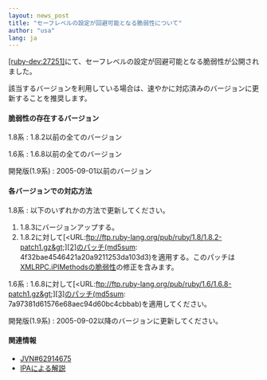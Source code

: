 ```yaml
---
layout: news_post
title: "セーフレベルの設定が回避可能となる脆弱性について"
author: "usa"
lang: ja
---
```


[\[ruby-dev:27251\]][1]にて、セーフレベルの設定が回避可能となる脆弱性が公開されました。

該当するバージョンを利用している場合は、速やかに対応済みのバージョンに更新することを推奨します。

#### 脆弱性の存在するバージョン

1.8系
: 1\.8.2以前の全てのバージョン

1.6系
: 1\.6.8以前の全てのバージョン

開発版(1.9系)
: 2005-09-01以前のバージョン

#### 各バージョンでの対応方法

1.8系
: 以下のいずれかの方法で更新してください。
  1.  1\.8.3にバージョンアップする。
  2.  1\.8.2に対して[&lt;URL:ftp://ftp.ruby-lang.org/pub/ruby/1.8/1.8.2-patch1.gz&gt;][2]のパッチ(md5sum:
      4f32bae4546421a20a9211253da103d3)を適用する。このパッチは[XMLRPC.iPIMethodsの脆弱性](20050701.html)の修正を含みます。

1.6系
: 1\.6.8に対して[&lt;URL:ftp://ftp.ruby-lang.org/pub/ruby/1.6/1.6.8-patch1.gz&gt;][3]のパッチ(md5sum:
  7a97381d61576e68aec94d60bc4cbbab)を適用してください。

開発版(1.9系)
: 2005-09-02以降のバージョンに更新してください。

#### 関連情報

* [JVN#62914675][4]
* [IPAによる解説][5]



[1]: http://blade.nagaokaut.ac.jp/cgi-bin/scat.rb/ruby/ruby-dev/27251
[2]: ftp://ftp.ruby-lang.org/pub/ruby/1.8/1.8.2-patch1.gz
[3]: ftp://ftp.ruby-lang.org/pub/ruby/1.6/1.6.8-patch1.gz
[4]: http://jvn.jp/jp/JVN%2362914675/index.html
[5]: http://www.ipa.go.jp/security/vuln/documents/2005/JVN_62914675_Ruby.html
